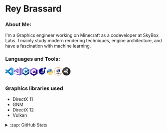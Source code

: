 # Rey Brassard

### About Me:
I'm a Graphics engineer working on Minecraft as a codeveloper at SkyBox Labs. I mainly study modern rendering techniques, engine architecture, and have a fascination with machine learning.

### Languages and Tools:
<img align="left" alt="VS Code" width="26px" src="https://raw.githubusercontent.com/CosmicRey/CosmicRey/main/.github/images/vscode.png" />
<img align="left" alt="Visual Studio" width="26px" src="https://raw.githubusercontent.com/CosmicRey/CosmicRey/main/.github/images/vs.png" />
<img align="left" alt="C++" width="26px" src="https://raw.githubusercontent.com/CosmicRey/CosmicRey/main/.github/images/Cpp.png" />
<img align="left" alt="C Sharp" width="26px" src="https://raw.githubusercontent.com/CosmicRey/CosmicRey/main/.github/images/csharp.png" />
<img align="left" alt="Lua" width="26px" src="https://raw.githubusercontent.com/CosmicRey/CosmicRey/main/.github/images/lua.png" />
<img align="left" alt="Python" width="26px" src="https://raw.githubusercontent.com/CosmicRey/CosmicRey/main/.github/images/python.png" />
<img align="left" alt="Unreal Engine" width="26px" src="https://raw.githubusercontent.com/CosmicRey/CosmicRey/main/.github/images/ue4.png" />
<img align="left" alt="Unity Engine" width="26px" src="https://raw.githubusercontent.com/CosmicRey/CosmicRey/main/.github/images/Unity.png" />

<br/>
<br/>

### Graphics libraries used
* DirectX 11
* GNM
* DirectX 12
* Vulkan

<details>
  <summary>:zap: GitHub Stats</summary>
	<img align="left" alt="CosmicRey's GitHub Stats" src="https://github-readme-stats.vercel.app/api?username=CosmicRey&count_private=true&show_icons=true&theme=merko" />
</details>